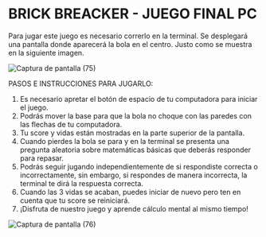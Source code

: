 # BRICK BREACKER - JUEGO FINAL PC
Para jugar este juego es necesario correrlo en la terminal. Se desplegará una pantalla donde aparecerá la bola en el centro. Justo como se muestra en la siguiente imagen.

![Captura de pantalla (75)](https://github.com/karlasalazar952/juego-final/assets/143463871/a4119044-03ca-4e50-88b1-af83805dcbdb)

PASOS E INSTRUCCIONES PARA JUGARLO:
1. Es necesario apretar el botón de espacio de tu computadora para iniciar el juego.
2. Podrás mover la base para que la bola no choque con las paredes con las flechas de tu computadora.
3. Tu score y vidas están mostradas en la parte superior de la pantalla.
4. Cuando pierdes la bola se para y en la terminal se presenta una pregunta aleatoria sobre matemáticas básicas que deberás responder para repasar.
5. Podrás seguir jugando independientemente de si respondiste correcta o incorrectamente, sin embargo, si respondes de manera incorrecta, la terminal te dirá la respuesta correcta.
6. Cuando las 3 vidas se acaban, puedes iniciar de nuevo pero ten en cuenta que tu score se reiniciará.
7. ¡Disfruta de nuestro juego y aprende cálculo mental al mismo tiempo!
   
![Captura de pantalla (76)](https://github.com/karlasalazar952/juego-final/assets/143463871/5dc21928-3066-43e1-b32c-991c9f9e59c6)

